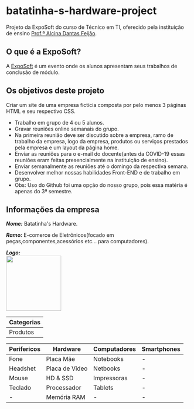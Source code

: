# batatinha-s-hardware-project

Projeto da ExpoSoft do curso de Técnico em TI, oferecido pela instituição de ensino [Prof.ª Alcina Dantas Feijão](http://www.alcinadantas.com.br/ti).

## O que é a ExpoSoft?
A [ExpoSoft](http://www.alcinadantas.com.br/exposoft) é um evento onde os alunos apresentam seus trabalhos de conclusão de módulo.

## Os objetivos deste projeto 

Criar um site de uma empresa fictícia composta por pelo menos 3 páginas HTML e seu respectivo CSS.
- Trabalho em grupo de 4 ou 5 alunos.
- Gravar reuniões online semanais do grupo.
- Na primeira reunião deve ser discutido sobre a empresa, ramo de trabalho da empresa, logo da empresa, produtos ou serviços prestados pela empresa e um layout da página home.
- Enviar as reuniões para o e-mail do docente(antes da COVID-19 essas reuniões eram feitas presencialmente na instituição de ensino).
- Enviar semanalmente as reuniões até o domingo da respectiva semana.
- Desenvolver melhor nossas habilidades Front-END e de trabalho em grupo.
- Obs: Uso do Github foi uma opção do nosso grupo, pois essa matéria é apenas do 3ª semestre.

## Informações da empresa

***Nome:*** Batatinha's Hardware.

***Ramo:*** E-comerce de Eletrônicos(focado em peças,componentes,acessórios etc... para computadores).

***Logo:*** <br>
<img src="https://i.imgur.com/aixbW22.png" width="150px" height="150px">

|Categorias|
|-|
|Produtos|

|Perifericos|Hardware|Computadores|Smartphones|
|-|-|-|-|
|Fone|Placa Mãe|Notebooks|-|
|Headshet|Placa de Video|Netbooks|-|
|Mouse|HD & SSD|Impressoras|-|
|Teclado|Processador|Tablets|-|
|-|Memória RAM|-|-|
